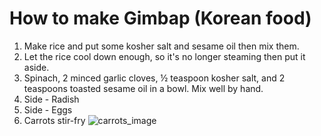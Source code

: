 # How to make Gimbap (Korean food)

1. Make rice and put some kosher salt and sesame oil then mix them.
2. Let the rice cool down enough, so it's no longer steaming then put it aside.
3. Spinach, 2 minced garlic cloves, ½ teaspoon kosher salt, and 2 teaspoons toasted sesame oil in a bowl. Mix well by hand.
4. Side - Radish
5. Side - Eggs
6. Carrots stir-fry
    ![carrots_image](https://mykoreankitchen.com/wp-content/uploads/2023/05/9.-Mini-Kimbap-Carrot.jpg)
